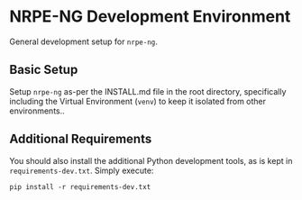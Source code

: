 # NRPE-NG Development Environment
General development setup for `nrpe-ng`.

## Basic Setup
Setup `nrpe-ng` as-per the INSTALL.md file in the root directory,
specifically including the Virtual Environment (`venv`) to keep it
isolated from other environments..

## Additional Requirements
You should also install the additional Python development tools, as
is kept in `requirements-dev.txt`. Simply execute:

    pip install -r requirements-dev.txt
